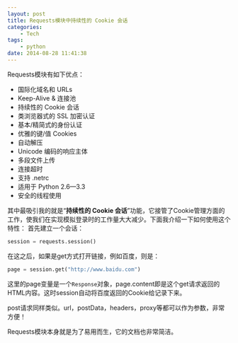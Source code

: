 ```yaml
---
layout: post
title: Requests模块中持续性的 Cookie 会话
categories: 
    - Tech
tags: 
    - python
date: 2014-08-28 11:41:38
---
```


Requests模块有如下优点：

*   国际化域名和 URLs
*   Keep-Alive &amp; 连接池
*   持续性的 Cookie 会话
*   类浏览器式的 SSL 加密认证
*   基本/精简式的身份认证
*   优雅的键/&#20540; Cookies
*   自动解压
*   Unicode 编码的响应主体
*   多段文件上传
*   连接超时
*   支持 .netrc
*   适用于 Python 2.6—3.3
*   安全的线程使用

其中最吸引我的就是“**持续性的 Cookie 会话**”功能，它接管了Cookie管理方面的工作，使我们在实现模拟登录时的工作量大大减少。下面我介绍一下如何使用这个特性：
首先建立一个会话：
```python
session = requests.session()
```

在这之后，如果是get方式打开链接，例如百度，则是：
```python
page = session.get("http://www.baidu.com")
```
这里的page变量是一个`Response`对象，page.content即是这个get请求返回的HTML内容。这时session自动将百度返回的Cookie给记录下来。

post请求同样类似。url，postData，headers，proxy等都可以作为参数，非常方便！

Requests模块本身就是为了易用而生，它的文档也非常简洁。

